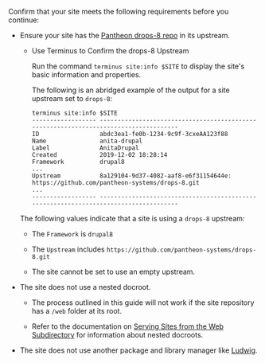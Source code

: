 Confirm that your site meets the following requirements before you continue:

- Ensure your site has the [Pantheon drops-8 repo](https://github.com/pantheon-systems/drops-8) in its upstream.

   - Use Terminus to Confirm the drops-8 Upstream

     Run the command `terminus site:info $SITE` to display the site's basic information and properties.

     The following is an abridged example of the output for a site upstream set to `drops-8`:

     ```bash{outputLines:2-18}
     terminus site:info $SITE
     ------------------ -------------------------------------------------------------------------------------
     ID                 abdc3ea1-fe0b-1234-9c9f-3cxeAA123f88
     Name               anita-drupal
     Label              AnitaDrupal
     Created            2019-12-02 18:28:14
     Framework          drupal8
     ...
     Upstream           8a129104-9d37-4082-aaf8-e6f31154644e: https://github.com/pantheon-systems/drops-8.git
     ...
     ------------------ -------------------------------------------------------------------------------------
     ```

    The following values indicate that a site is using a `drops-8` upstream:

     * The `Framework` is `drupal8`

     * The `Upstream` includes `https://github.com/pantheon-systems/drops-8.git`

  - The site cannot be set to use an empty upstream.

- The site does not use a nested docroot.

   - The process outlined in this guide will not work if the site repository has a `/web` folder at its root.

   - Refer to the documentation on [Serving Sites from the Web Subdirectory](/nested-docroot) for information about nested docroots.

- The site does not use another package and library manager like [Ludwig](https://www.drupal.org/project/ludwig).
